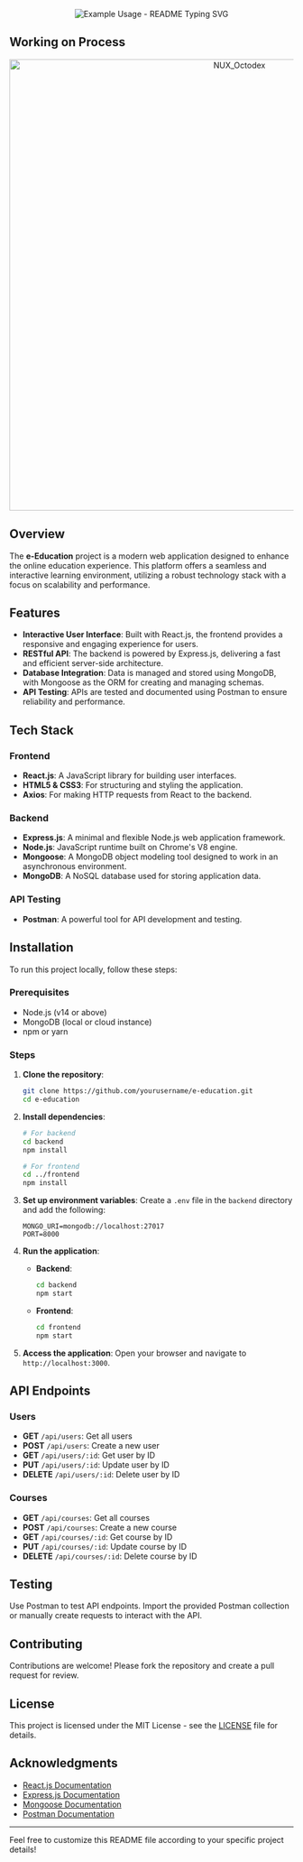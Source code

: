 <p align="center">
  <img src="https://readme-typing-svg.demolab.com/?lines=Type+messages+everywhere!;Add+a+bio+to+your+profile!;Add+a+description+to+your+repo!;](https://readme-typing-svg.demolab.com/?font=Roboto&weight=900&size=35&duration=3000&pause=500&center=true&vCenter=true&width=435&lines=e-Education+Project;Full-Stack+Project;S.I.H.+Problem&font=Fira%20Code&center=true&width=380&height=50&duration=4000&pause=1000" alt="Example Usage - README Typing SVG">
</p>

## Working on Process


<div align="center"><img src="https://repository-images.githubusercontent.com/462900780/0a10af70-6cbf-46df-9071-0ff586a3b1d6" width="800" alt="NUX_Octodex"></div>

## Overview

The **e-Education** project is a modern web application designed to enhance the online education experience. This platform offers a seamless and interactive learning environment, utilizing a robust technology stack with a focus on scalability and performance.

## Features

- **Interactive User Interface**: Built with React.js, the frontend provides a responsive and engaging experience for users.
- **RESTful API**: The backend is powered by Express.js, delivering a fast and efficient server-side architecture.
- **Database Integration**: Data is managed and stored using MongoDB, with Mongoose as the ORM for creating and managing schemas.
- **API Testing**: APIs are tested and documented using Postman to ensure reliability and performance.

## Tech Stack

### Frontend
- **React.js**: A JavaScript library for building user interfaces.
- **HTML5 & CSS3**: For structuring and styling the application.
- **Axios**: For making HTTP requests from React to the backend.

### Backend
- **Express.js**: A minimal and flexible Node.js web application framework.
- **Node.js**: JavaScript runtime built on Chrome's V8 engine.
- **Mongoose**: A MongoDB object modeling tool designed to work in an asynchronous environment.
- **MongoDB**: A NoSQL database used for storing application data.

### API Testing
- **Postman**: A powerful tool for API development and testing.

## Installation

To run this project locally, follow these steps:

### Prerequisites
- Node.js (v14 or above)
- MongoDB (local or cloud instance)
- npm or yarn

### Steps

1. **Clone the repository**:
   ```bash
   git clone https://github.com/yourusername/e-education.git
   cd e-education
   ```

2. **Install dependencies**:
   ```bash
   # For backend
   cd backend
   npm install

   # For frontend
   cd ../frontend
   npm install
   ```

3. **Set up environment variables**:
   Create a `.env` file in the `backend` directory and add the following:
   ```env
   MONGO_URI=mongodb://localhost:27017
   PORT=8000
   ```

4. **Run the application**:

   - **Backend**:
     ```bash
     cd backend
     npm start
     ```

   - **Frontend**:
     ```bash
     cd frontend
     npm start
     ```

5. **Access the application**:
   Open your browser and navigate to `http://localhost:3000`.

## API Endpoints

### Users
- **GET** `/api/users`: Get all users
- **POST** `/api/users`: Create a new user
- **GET** `/api/users/:id`: Get user by ID
- **PUT** `/api/users/:id`: Update user by ID
- **DELETE** `/api/users/:id`: Delete user by ID

### Courses
- **GET** `/api/courses`: Get all courses
- **POST** `/api/courses`: Create a new course
- **GET** `/api/courses/:id`: Get course by ID
- **PUT** `/api/courses/:id`: Update course by ID
- **DELETE** `/api/courses/:id`: Delete course by ID

## Testing

Use Postman to test API endpoints. Import the provided Postman collection or manually create requests to interact with the API.

## Contributing

Contributions are welcome! Please fork the repository and create a pull request for review.

## License

This project is licensed under the MIT License - see the [LICENSE](LICENSE) file for details.

## Acknowledgments

- [React.js Documentation](https://reactjs.org/docs/getting-started.html)
- [Express.js Documentation](https://expressjs.com/)
- [Mongoose Documentation](https://mongoosejs.com/)
- [Postman Documentation](https://learning.postman.com/)

---

Feel free to customize this README file according to your specific project details!
